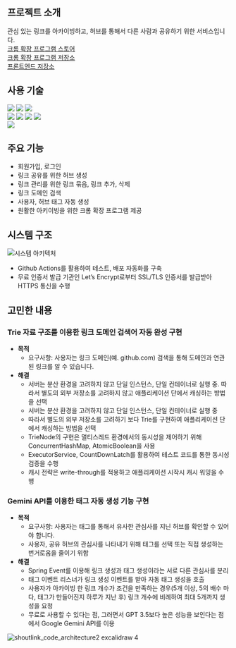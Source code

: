## 프로젝트 소개

관심 있는 링크를 아카이빙하고, 허브를 통해서 다른 사람과 공유하기 위한 서비스입니다.
<br/>
[크롬 확장 프로그램 스토어](https://chromewebstore.google.com/detail/%EC%83%A4%EC%9A%B0%ED%8A%B8-%EB%A7%81%ED%81%AC/cgpaoefmiekiijmblfngfophoombnkmm?utm_source=ext_app_menu)
<br/>
[크롬 확장 프로그램 저장소](https://github.com/hseong3243/shout-link-extension)
<br/>
[프론트엔드 저장소](https://github.com/hseong3243/shout-link-front)

## 사용 기술

<div>
  <div>
  <img src="https://img.shields.io/badge/java-007396?style=for-the-badge&logo=java&logoColor=white"> 
  <img src="https://img.shields.io/badge/Spring Boot-6DB33F?style=for-the-badge&logo=Spring Boot&logoColor=white">
  <img src="https://img.shields.io/badge/MySQL-4479A1.svg?style=for-the-badge&logo=MySQL&logoColor=white">
  </div>
  <div>
  <img src="https://img.shields.io/badge/amazon ec2-FF9900?style=for-the-badge&logo=amazon ec2&logoColor=white">
  <img src="https://img.shields.io/badge/amazon rds-527FFF?style=for-the-badge&logo=amazon rds&logoColor=white">
  <img src="https://img.shields.io/badge/Docker-2496ED?style=for-the-badge&logo=Docker&logoColor=white">
  <img src="https://img.shields.io/badge/Nginx-009630?style=for-the-badge&logo=Nginx&logoColor=white">
  </div>
  <div>
  <img src="https://img.shields.io/badge/github actions-2088FF?style=for-the-badge&logo=github actions&logoColor=white">
  </div>
</div>

## 주요 기능

- 회원가입, 로그인
- 링크 공유를 위한 허브 생성
- 링크 관리를 위한 링크 묶음, 링크 추가, 삭제
- 링크 도메인 검색
- 사용자, 허브 태그 자동 생성
- 원활한 아키이빙을 위한 크롬 확장 프로그램 제공

## 시스템 구조
![시스템 아키텍처](https://github.com/hseong3243/shout-link/assets/48748265/f186dd0e-abff-4b81-89b1-0c5382007731)
- Github Actions를 활용하여 테스트, 배포 자동화를 구축
- 무료 인증서 발급 기관인 Let’s Encrypt로부터 SSL/TLS 인증서를 발급받아 HTTPS 통신을 수행

## 고민한 내용

### Trie 자료 구조를 이용한 링크 도메인 검색어 자동 완성 구현
- **목적**
  - 요구사항: 사용자는 링크 도메인(예. github.com) 검색을 통해 도메인과 연관된 링크를 알 수 있습니다.
- **해결**
  - 서버는 분산 환경을 고려하지 않고 단일 인스턴스, 단일 컨테이너로 실행 중. 따라서 별도의 외부 저장소를 고려하지 않고 애플리케이션 단에서 캐싱하는 방법을 선택
  - 서버는 분산 환경을 고려하지 않고 단일 인스턴스, 단일 컨테이너로 실행 중 
  - 따라서 별도의 외부 저장소를 고려하기 보다 Trie를 구현하여 애플리케이션 단에서 캐싱하는 방법을 선택
  - TrieNode의 구현은 멀티스레드 환경에서의 동시성을 제어하기 위해 ConcurrentHashMap, AtomicBoolean을 사용
  - ExecutorService, CountDownLatch를 활용하여 테스트 코드를 통한 동시성 검증을 수행
  - 캐시 전략은 write-through를 적용하고 애플리케이션 시작시 캐시 워밍을 수행

### Gemini API를 이용한 태그 자동 생성 기능 구현
- **목적**
    - 요구사항: 사용자는 태그를 통해서 유사한 관심사를 지닌 허브를 확인할 수 있어야 합니다.
    - 사용자, 공유 허브의 관심사를 나타내기 위해 태그를 선택 또는 직접 생성하는 번거로움을 줄이기 위함
- **해결**
  - Spring Event를 이용해 링크 생성과 태그 생성이라는 서로 다른 관심사를 분리
  - 태그 이벤트 리스너가 링크 생성 이벤트를 받아 자동 태그 생성을 호출
  - 사용자가 아카이빙 한 링크 개수가 조건을 만족하는 경우(5개 이상, 5의 배수 마다, 태그가 만들어진지 하루가 지난 후) 링크 개수에 비례하여 최대 5개까지 생성을 요청
  - 무료로 사용할 수 있다는 점, 그러면서 GPT 3.5보다 높은 성능을 보인다는 점에서 Google Gemini API를 이용

![shoutlink_code_architecture2 excalidraw 4](https://github.com/hseong3243/shout-link/assets/48748265/58502d8f-62dc-4e30-b731-7546ca026b9e)


